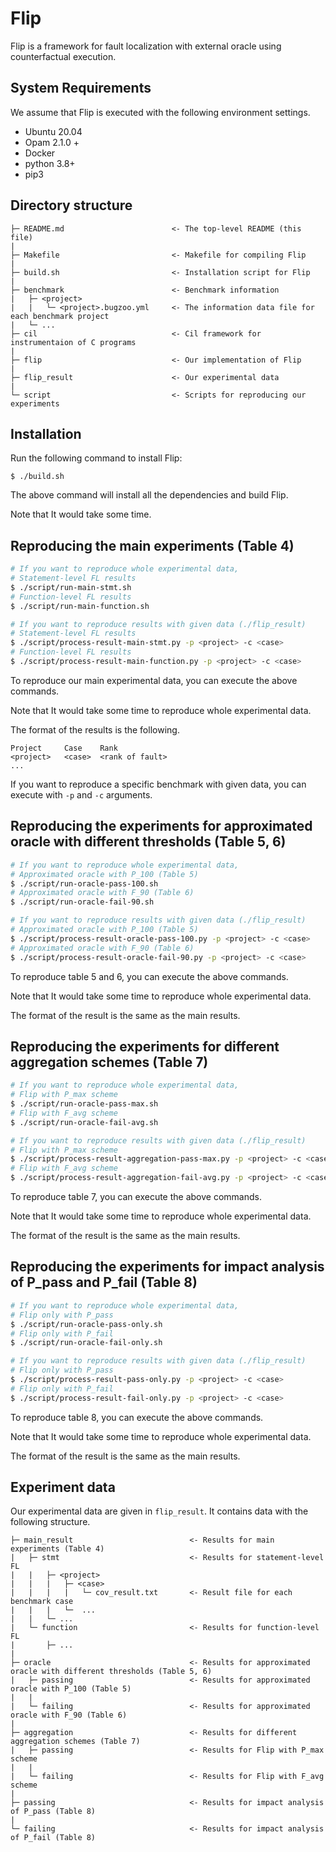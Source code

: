 # Flip

Flip is a framework for fault localization with external oracle using counterfactual execution.

## System Requirements

We assume that Flip is executed with the following environment settings.
- Ubuntu 20.04
- Opam 2.1.0 +
- Docker
- python 3.8+
- pip3

## Directory structure

```
├─ README.md                        <- The top-level README (this file)
|
├─ Makefile                         <- Makefile for compiling Flip
|
├─ build.sh                         <- Installation script for Flip
|
├─ benchmark                        <- Benchmark information
|   ├─ <project>
|   |   └─ <project>.bugzoo.yml     <- The information data file for each benchmark project
|   └─ ...
├─ cil                              <- Cil framework for instrumentaion of C programs
|
├─ flip                             <- Our implementation of Flip
|
├─ flip_result                      <- Our experimental data
|
└─ script                           <- Scripts for reproducing our experiments 
```

## Installation

Run the following command to install Flip:
```
$ ./build.sh
```
The above command will install all the dependencies and build Flip.

Note that It would take some time.

<!-- ## Running benchmark docker

```
$ ./script/run-docker.py <project>-<case> [--rm]
```

You can run a docker container of benchmark using `run-docker.py`.

If you need, you can use `--rm` option to remove the container when it is exited. -->


## Reproducing the main experiments (Table 4)

```sh
# If you want to reproduce whole experimental data,
# Statement-level FL results
$ ./script/run-main-stmt.sh
# Function-level FL results
$ ./script/run-main-function.sh

# If you want to reproduce results with given data (./flip_result)
# Statement-level FL results
$ ./script/process-result-main-stmt.py -p <project> -c <case>
# Function-level FL results
$ ./script/process-result-main-function.py -p <project> -c <case>
```

To reproduce our main experimental data, you can execute the above commands.

Note that It would take some time to reproduce whole experimental data.

The format of the results is the following.
```
Project     Case    Rank
<project>   <case>  <rank of fault>
...
```
If you want to reproduce a specific benchmark with given data, you can execute with `-p` and `-c` arguments.


## Reproducing the experiments for approximated oracle with different thresholds (Table 5, 6)

```sh
# If you want to reproduce whole experimental data,
# Approximated oracle with P_100 (Table 5)
$ ./script/run-oracle-pass-100.sh
# Approximated oracle with F_90 (Table 6)
$ ./script/run-oracle-fail-90.sh

# If you want to reproduce results with given data (./flip_result)
# Approximated oracle with P_100 (Table 5)
$ ./script/process-result-oracle-pass-100.py -p <project> -c <case>
# Approximated oracle with F_90 (Table 6)
$ ./script/process-result-oracle-fail-90.py -p <project> -c <case>
```

To reproduce table 5 and 6, you can execute the above commands.

Note that It would take some time to reproduce whole experimental data.

The format of the result is the same as the main results.

## Reproducing the experiments for different aggregation schemes (Table 7)

```sh
# If you want to reproduce whole experimental data,
# Flip with P_max scheme
$ ./script/run-oracle-pass-max.sh
# Flip with F_avg scheme
$ ./script/run-oracle-fail-avg.sh

# If you want to reproduce results with given data (./flip_result)
# Flip with P_max scheme
$ ./script/process-result-aggregation-pass-max.py -p <project> -c <case>
# Flip with F_avg scheme
$ ./script/process-result-aggregation-fail-avg.py -p <project> -c <case>
```

To reproduce table 7, you can execute the above commands.

Note that It would take some time to reproduce whole experimental data.

The format of the result is the same as the main results.

## Reproducing the experiments for impact analysis of P_pass and P_fail (Table 8)
```sh
# If you want to reproduce whole experimental data,
# Flip only with P_pass
$ ./script/run-oracle-pass-only.sh
# Flip only with P_fail
$ ./script/run-oracle-fail-only.sh

# If you want to reproduce results with given data (./flip_result)
# Flip only with P_pass
$ ./script/process-result-pass-only.py -p <project> -c <case>
# Flip only with P_fail
$ ./script/process-result-fail-only.py -p <project> -c <case>
```

To reproduce table 8, you can execute the above commands.

Note that It would take some time to reproduce whole experimental data.

The format of the result is the same as the main results.

## Experiment data

Our experimental data are given in `flip_result`.
It contains data with the following structure.
```
├─ main_result                          <- Results for main experiments (Table 4)
|   ├─ stmt                             <- Results for statement-level FL
|   |   ├─ <project>                      
|   |   |   ├─ <case>
|   |   |   |   └─ cov_result.txt       <- Result file for each benchmark case
|   |   |   └─  ...
|   |   └─ ...
|   └─ function                         <- Results for function-level FL
|       ├─ ...
|
├─ oracle                               <- Results for approximated oracle with different thresholds (Table 5, 6)
|   ├─ passing                          <- Results for approximated oracle with P_100 (Table 5)
|   |
|   └─ failing                          <- Results for approximated oracle with F_90 (Table 6)
|
├─ aggregation                          <- Results for different aggregation schemes (Table 7) 
|   ├─ passing                          <- Results for Flip with P_max scheme
|   |
|   └─ failing                          <- Results for Flip with F_avg scheme
|
├─ passing                              <- Results for impact analysis of P_pass (Table 8)
|
└─ failing                              <- Results for impact analysis of P_fail (Table 8)
```



<!-- ## Collecting branch information

```
# Following commands are running in the docker container.

$ cd /experiment
$ /bugfixer/localizer/main.exe -engine branch_print .
$ ./test.sh [failing test case]  # The name of failing test case should be n1, n2, ...
$ cat /experiment/coverage_data/tmp/*  > /experiment/branch.txt  # This is result file of branch information.
```

The result file contains the following branch statement information.
- branch statement location
- executed branch by failing test case. (True branch / False branch)

## Extract call sequence

It requires two files (`/experiment/signal_list.txt`, `/experiment/signal_neg_list.txt`) that contain a branch list.

- `signal_list.txt` : It contains branches that failing test case executes true branch.

- `signal_neg_list.txt` : It contains branches that failing test case executes false branch.

Note that, please describe all branch candidates in the above files.

```
# Following commands are running in the docker container.

$ cd /experiment
$ /bugfixer/localizer/main.exe -engine error_coverage -fun_level .
$ export __ENV_SIGNAL=<filename>:<line number>  # By this environment variable, you can choose target branch. If you want original call sequence, set dummy environment variable. ex) export __ENV_SIGNAL=DUMMY
$ ./test.sh [failing test case]  # The name of failing test case should be n1, n2, ...
$ cat /experiment/coverage_data/tmp/*  > /experiment/call.txt  # This is result file of call sequence information.
```

## Running passing experiment

It requires two files (`/experiment/signal_list.txt`, `/experiment/signal_neg_list.txt`) that contain a branch.

- `signal_list.txt` : It contains a branch statement information that failing test case executes true branch.

- `signal_neg_list.txt` : It contains a branch statement information that failing test case executes false branch.

Contents should satisfy the following rules.
- Format of branch is `<filename>:<line number>`
- If you choose either one of branch that executes true/false branch, the other file keeps empty.

```
# Following commands are running in the docker container.

$ cd /experiment
$ /bugfixer/localizer/main.exe -engine assume [-mmap] . # -mmap option is for optimized instrumentation.
```

The result file is stored at `/experiment/localizer-out/result.txt`

The format of `result.txt` is the following one.

`<filename>:<line number>   <failing coverage spectrum> <passing coverage spectrum> <score> <number of passed test case>`


## Running failing experiment

It requires two files (`/experiment/signal_list.txt`, `/experiment/signal_neg_list.txt`) that contain a branch list.

- `signal_list.txt` : It contains branches that failing test case executes true branch.

- `signal_neg_list.txt` : It contains branches that failing test case executes false branch.

Note that, please describe all branch candidates in the above files.

```
# Following commands are running in the docker container.

$ cd /experiment
$ /bugfixer/localizer/main.exe -engine error_coverage [-mmap] . 
$ export __ENV_SIGNAL=<filename>:<line number>  # By this environment variable, you can choose target branch.
$ /bugfixer/localizer/main.exe -engine error_run .
```

The result file is stored at `/experiment/localizer-out/result.txt`

The format of `result.txt` is the same as passing experiment one. -->


